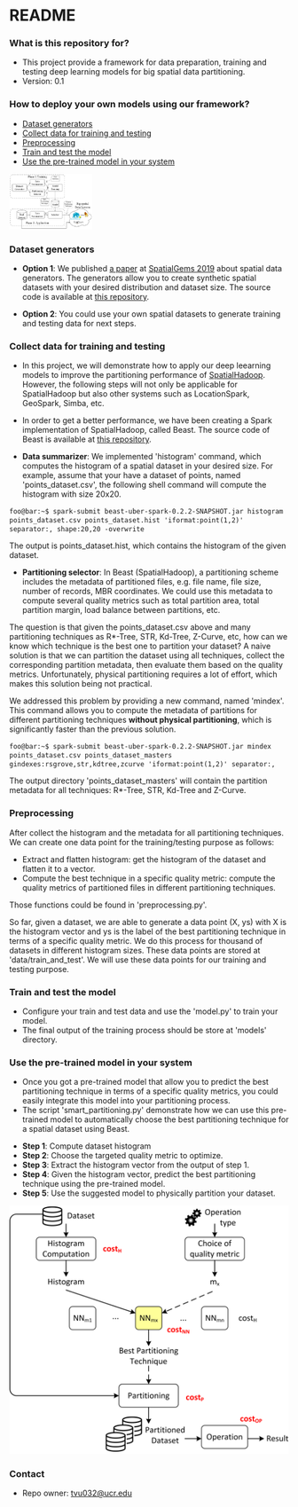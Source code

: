 # README #

### What is this repository for? ###

* This project provide a framework for data preparation, training and testing deep learning models for big spatial data partitioning.
* Version: 0.1

### How to deploy your own models using our framework? ###

* [Dataset generators](#dataset-generators)
* [Collect data for training and testing](#collect-data-for-training-and-testing)
* [Preprocessing](#preprocessing)
* [Train and test the model](#train-and-test-the-model)
* [Use the pre-trained model in your system](#use-the-pre-trained-model-in-your-system)

<img src="images/overview.png" alt="Kitten" title="A cute kitten" width="150" height="100" />

### Dataset generators ###
* **Option 1**: We published [a paper](http://www.cs.ucr.edu/~eldawy/publications/19_SpatialGems.pdf) at [SpatialGems 2019](https://www.spatialgems.net/) about spatial data generators. 
 The generators allow you to create synthetic spatial datasets with your desired distribution and dataset size. 
 The source code is available at [this repository](https://github.com/tinvukhac/spatialdatagenerators).

* **Option 2**: You could use your own spatial datasets to generate training and testing data for next steps. 

### Collect data for training and testing ###
* In this project, we will demonstrate how to apply our deep leearning models to improve the partitioning performance of [SpatialHadoop](http://spatialhadoop.cs.umn.edu/). 
However, the following steps will not only be applicable for SpatialHadoop but also other systems such as LocationSpark, GeoSpark, Simba, etc.  

* In order to get a better performance, we have been creating a Spark implementation of SpatialHadoop, called Beast. 
The source code of Beast is available at [this repository](https://bitbucket.org/eldawy/beast/src/master/).

 
* **Data summarizer**: We implemented 'histogram' command, which computes the histogram of a spatial dataset in your desired size.
For example, assume that your have a dataset of points, named 'points_dataset.csv', the following shell command will compute the histogram with size 20x20.

```console
foo@bar:~$ spark-submit beast-uber-spark-0.2.2-SNAPSHOT.jar histogram points_dataset.csv points_dataset.hist 'iformat:point(1,2)' separator:, shape:20,20 -overwrite
```

The output is points_dataset.hist, which contains the histogram of the given dataset.

* **Partitioning selector**: In Beast (SpatialHadoop), a partitioning scheme includes the metadata of partitioned files, e.g. file name, file size, number of records, MBR coordinates.
We could use this metadata to compute several quality metrics such as total partition area, total partition margin, load balance between partitions, etc.

The question is that given the points_dataset.csv above and many partitioning techniques as R*-Tree, STR, Kd-Tree, Z-Curve, etc, how can we know which technique is the best one to partition your dataset?
A naive solution is that we can partition the dataset using all techniques, collect the corresponding partition metadata, then evaluate them based on the quality metrics. Unfortunately, physical partitioning requires a lot of effort, which makes this solution being not practical. 

We addressed this problem by providing a new command, named 'mindex'. This command allows you to compute the metadata of partitions for different partitioning techniques **without physical partitioning**, which is significantly faster than the previous solution.   

```console
foo@bar:~$ spark-submit beast-uber-spark-0.2.2-SNAPSHOT.jar mindex points_dataset.csv points_dataset_masters gindexes:rsgrove,str,kdtree,zcurve 'iformat:point(1,2)' separator:, 
```

The output directory 'points_dataset_masters' will contain the partition metadata for all techniques: R*-Tree, STR, Kd-Tree and Z-Curve.

### Preprocessing ###
After collect the histogram and the metadata for all partitioning techniques. We can create one data point for the training/testing purpose as follows:
* Extract and flatten histogram: get the histogram of the dataset and flatten it to a vector.
* Compute the best technique in a specific quality metric: compute the quality metrics of partitioned files in different partitioning techniques.

Those functions could be found in 'preprocessing.py'.

So far, given a dataset, we are able to generate a data point (X, ys) with X is the histogram vector and ys is the label of the best partitioning technique in terms of a specific quality metric. 
We do this process for thousand of datasets in different histogram sizes.
These data points are stored at 'data/train_and_test'. 
We will use these data points for our training and testing purpose. 

### Train and test the model ###
* Configure your train and test data and use the 'model.py' to train your model.
* The final output of the training process should be store at 'models' directory.

### Use the pre-trained model in your system ###
* Once you got a pre-trained model that allow you to predict the best partitioning technique in terms of a specific quality metrics, you could easily integrate this model into your partitioning process.
* The script 'smart_partitioning.py' demonstrate how we can use this pre-trained model to automatically choose the best partitioning technique for a spatial dataset using Beast.
- **Step 1**: Compute dataset histogram
- **Step 2**: Choose the targeted quality metric to optimize.
- **Step 3**: Extract the histogram vector from the output of step 1.
- **Step 4**: Given the histogram vector, predict the best partitioning technique using the pre-trained model.
- **Step 5**: Use the suggested model to physically partition your dataset.

![alt text](images/application_diagram.png)

### Contact ###

* Repo owner: tvu032@ucr.edu
